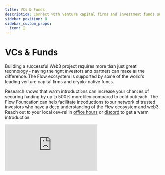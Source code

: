 ```yaml
---
title: VCs & Funds
description: Connect with venture capital firms and investment funds supporting Flow projects
sidebar_position: 8
sidebar_custom_props:
  icon: 💼
---
```


# VCs & Funds

Building a successful Web3 project requires more than just great technology - having the right investors and partners can make all the difference. The Flow ecosystem is supported by some of the world's leading venture capital firms and crypto-native funds.

Research shows that warm introductions can increase your chances of securing funding by up to 500% more liley compared to cold outreach. The Flow Foundation can help facilitate introductions to our network of trusted investors who have a deep understanding of the Flow ecosystem and web3. Reach out to your local dev-rel in [office hours](https://calendar.google.com/calendar/u/0/embed?src=c_47978f5cd9da636cadc6b8473102b5092c1a865dd010558393ecb7f9fd0c9ad0@group.calendar.google.com) or [discord](https://discord.gg/flow) to get a warm introduction.

<div style={{userSelect: "none"}}>
    <iframe 
    className="airtable-embed" 
    src="https://airtable.com/embed/appl4lT5epHlx31oE/shrhjjDu3V4cCoMM6?viewControls=on" 
    frameBorder="0" 
    onMouseWheel="" 
    style={{
        width: "100%",
        height: "533px",
        background: "transparent",
        border: "1px solid #ccc"
    }}
    />
</div>
